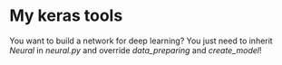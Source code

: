 # My keras tools
You want to build a network for deep learning? You just need to inherit *Neural* in *neural.py* and override *data_preparing* and *create_model*!
